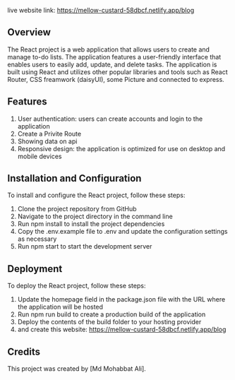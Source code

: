 
live website link: https://mellow-custard-58dbcf.netlify.app/blog

## Overview

The React project is a web application that allows users to create and manage to-do lists. The application features a user-friendly interface that enables users to easily add, update, and delete tasks. The application is built using React and utilizes other popular libraries and tools such as  React Router, CSS freamwork (daisyUI), some Picture and connected to express.

## Features

1. User authentication: users can create accounts and login to the application
2. Create a Privite Route 
3. Showing data on api
4. Responsive design: the application is optimized for use on desktop and mobile devices

## Installation and Configuration
To install and configure the React project, follow these steps:

1. Clone the project repository from GitHub
2. Navigate to the project directory in the command line
3. Run npm install to install the project dependencies
4. Copy the .env.example file to .env and update the configuration settings as necessary
5. Run npm start to start the development server

## Deployment
To deploy the React project, follow these steps:

1. Update the homepage field in the package.json file with the URL where the application will be hosted
2. Run npm run build to create a production build of the application
3. Deploy the contents of the build folder to your hosting provider
4. and create this website: https://mellow-custard-58dbcf.netlify.app/blog

## Credits
This project was created by [Md Mohabbat Ali].